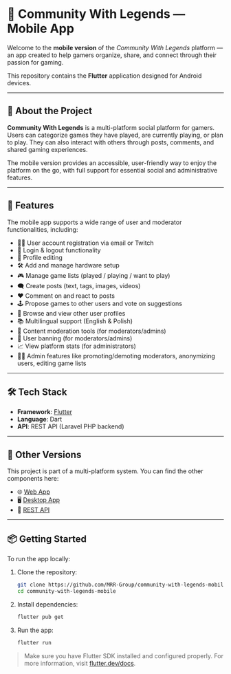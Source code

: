 # 📱 Community With Legends — Mobile App

Welcome to the **mobile version** of the _Community With Legends_ platform — an app created to help gamers organize, share, and connect through their passion for gaming.

This repository contains the **Flutter** application designed for Android devices.

---

## 📖 About the Project

**Community With Legends** is a multi-platform social platform for gamers. Users can categorize games they have played, are currently playing, or plan to play. They can also interact with others through posts, comments, and shared gaming experiences.

The mobile version provides an accessible, user-friendly way to enjoy the platform on the go, with full support for essential social and administrative features.

---

## 🚀 Features

The mobile app supports a wide range of user and moderator functionalities, including:

- 🧑‍🚀 User account registration via email or Twitch  
- 🔐 Login & logout functionality  
- 📝 Profile editing  
- 🛠️ Add and manage hardware setup  
- 🎮 Manage game lists (played / playing / want to play)  
- 🗨️ Create posts (text, tags, images, videos)  
- ❤️ Comment on and react to posts  
- 🕹️ Propose games to other users and vote on suggestions  
- 👥 Browse and view other user profiles  
- 📚 Multilingual support (English & Polish)  
- 🧹 Content moderation tools (for moderators/admins)  
- 🚫 User banning (for moderators/admins)  
- 📈 View platform stats (for administrators)  
- 🧑‍💼 Admin features like promoting/demoting moderators, anonymizing users, editing game lists  

---

## 🛠️ Tech Stack

- **Framework**: [Flutter](https://flutter.dev)  
- **Language**: Dart  
- **API**: REST API (Laravel PHP backend)


---

## 🔗 Other Versions

This project is part of a multi-platform system. You can find the other components here:

- 🌐 [Web App](https://github.com/MRR-Group/community-with-legends-web)
- 🖥️ [Desktop App](https://github.com/MRR-Group/community-with-legends-desktop)
- 🔌 [REST API](https://github.com/MRR-Group/community-with-legends-api)

---

## 📦 Getting Started

To run the app locally:

1. Clone the repository:
   ```bash
   git clone https://github.com/MRR-Group/community-with-legends-mobile.git
   cd community-with-legends-mobile
   ```

2. Install dependencies:
   ```bash
   flutter pub get
   ```

3. Run the app:
   ```bash
   flutter run
   ```

> Make sure you have Flutter SDK installed and configured properly. For more information, visit [flutter.dev/docs](https://flutter.dev/docs).

